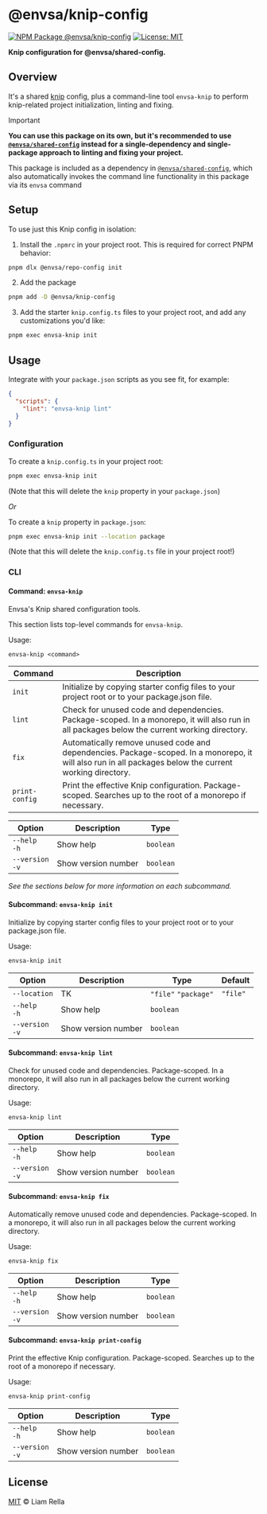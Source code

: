 <!--+ Warning: Content inside HTML comment blocks was generated by mdat and may be overwritten. +-->

<!-- title -->

# @envsa/knip-config

<!-- /title -->

<!-- badges -->

[![NPM Package @envsa/knip-config](https://img.shields.io/npm/v/@envsa/knip-config.svg)](https://npmjs.com/package/@envsa/knip-config)
[![License: MIT](https://img.shields.io/badge/License-MIT-yellow.svg)](https://opensource.org/licenses/MIT)

<!-- /badges -->

<!-- description -->

**Knip configuration for @envsa/shared-config.**

<!-- /description -->

## Overview

It's a shared [knip](https://knip.dev) config, plus a command-line tool `envsa-knip` to perform knip-related project initialization, linting and fixing.

<!-- recommendation -->

> [!IMPORTANT]
>
> **You can use this package on its own, but it's recommended to use [`@envsa/shared-config`](https://www.npmjs.com/package/@envsa/shared-config) instead for a single-dependency and single-package approach to linting and fixing your project.**
>
> This package is included as a dependency in [`@envsa/shared-config`](https://www.npmjs.com/package/@envsa/shared-config), which also automatically invokes the command line functionality in this package via its `envsa` command

<!-- /recommendation -->

## Setup

To use just this Knip config in isolation:

1. Install the `.npmrc` in your project root. This is required for correct PNPM behavior:

```sh
pnpm dlx @envsa/repo-config init
```

2. Add the package

```sh
pnpm add -D @envsa/knip-config
```

3. Add the starter `knip.config.ts` files to your project root, and add any customizations you'd like:

```sh
pnpm exec envsa-knip init
```

## Usage

Integrate with your `package.json` scripts as you see fit, for example:

```json
{
  "scripts": {
    "lint": "envsa-knip lint"
  }
}
```

### Configuration

To create a `knip.config.ts` in your project root:

```sh
pnpm exec envsa-knip init
```

(Note that this will delete the `knip` property in your `package.json`)

_Or_

To create a `knip` property in `package.json`:

```sh
pnpm exec envsa-knip init --location package
```

(Note that this will delete the `knip.config.ts` file in your project root!)

### CLI

<!-- cli-help -->

#### Command: `envsa-knip`

Envsa's Knip shared configuration tools.

This section lists top-level commands for `envsa-knip`.

Usage:

```txt
envsa-knip <command>
```

| Command        | Description                                                                                                                                             |
| -------------- | ------------------------------------------------------------------------------------------------------------------------------------------------------- |
| `init`         | Initialize by copying starter config files to your project root or to your package.json file.                                                           |
| `lint`         | Check for unused code and dependencies. Package-scoped. In a monorepo, it will also run in all packages below the current working directory.            |
| `fix`          | Automatically remove unused code and dependencies. Package-scoped. In a monorepo, it will also run in all packages below the current working directory. |
| `print-config` | Print the effective Knip configuration. Package-scoped. Searches up to the root of a monorepo if necessary.                                             |

| Option              | Description         | Type      |
| ------------------- | ------------------- | --------- |
| `--help`<br>`-h`    | Show help           | `boolean` |
| `--version`<br>`-v` | Show version number | `boolean` |

_See the sections below for more information on each subcommand._

#### Subcommand: `envsa-knip init`

Initialize by copying starter config files to your project root or to your package.json file.

Usage:

```txt
envsa-knip init
```

| Option              | Description         | Type                 | Default  |
| ------------------- | ------------------- | -------------------- | -------- |
| `--location`        | TK                  | `"file"` `"package"` | `"file"` |
| `--help`<br>`-h`    | Show help           | `boolean`            |          |
| `--version`<br>`-v` | Show version number | `boolean`            |          |

#### Subcommand: `envsa-knip lint`

Check for unused code and dependencies. Package-scoped. In a monorepo, it will also run in all packages below the current working directory.

Usage:

```txt
envsa-knip lint
```

| Option              | Description         | Type      |
| ------------------- | ------------------- | --------- |
| `--help`<br>`-h`    | Show help           | `boolean` |
| `--version`<br>`-v` | Show version number | `boolean` |

#### Subcommand: `envsa-knip fix`

Automatically remove unused code and dependencies. Package-scoped. In a monorepo, it will also run in all packages below the current working directory.

Usage:

```txt
envsa-knip fix
```

| Option              | Description         | Type      |
| ------------------- | ------------------- | --------- |
| `--help`<br>`-h`    | Show help           | `boolean` |
| `--version`<br>`-v` | Show version number | `boolean` |

#### Subcommand: `envsa-knip print-config`

Print the effective Knip configuration. Package-scoped. Searches up to the root of a monorepo if necessary.

Usage:

```txt
envsa-knip print-config
```

| Option              | Description         | Type      |
| ------------------- | ------------------- | --------- |
| `--help`<br>`-h`    | Show help           | `boolean` |
| `--version`<br>`-v` | Show version number | `boolean` |

<!-- /cli-help -->

<!-- license -->

## License

[MIT](license.txt) © Liam Rella

<!-- /license -->
